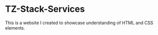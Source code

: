 # TZ-Stack-Services

This is a website I created to showcase understanding of HTML and CSS elements. 
